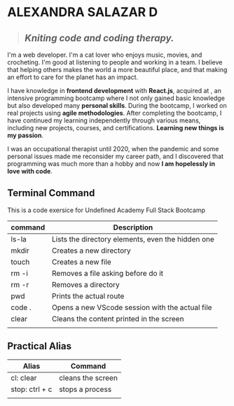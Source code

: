 # ALEXANDRA SALAZAR D
>## _Kniting code and coding therapy._
I'm a web developer. I'm a cat lover who enjoys music, movies, and crocheting. I'm good at listening to people and working in a team. I believe that helping others makes the world a more beautiful place, and that making an effort to care for the planet has an impact.

I have knowledge in **frontend development** with **React.js**, acquired at <Laboratoria>, an intensive programming bootcamp where I not only gained basic knowledge but also developed many **personal skills**. During the bootcamp, I worked on real projects using **agile methodologies**. After completing the bootcamp, I have continued my learning independently through various means, including new projects, courses, and certifications. **Learning new things is my passion**.

I was an occupational therapist until 2020, when the pandemic and some personal issues made me reconsider my career path, and I discovered that programming was much more than a hobby and now **I am hopelessly in love with code**.


## Terminal Command

This is a code exersice for Undefined Academy Full Stack Bootcamp

| **command** | **Description**|
| ------ | ------ |
| ls-la | Lists the directory elements, even the hidden one |
| mkdir | Creates a new directory |
| touch | Creates a new file |
| rm -i | Removes a file asking before do it |
| rm -r | Removes a directory |
| pwd | Prints the actual route |
| code . | Opens a new VScode session with the actual file |
| clear | Cleans the content printed in the screen |
| | |

## Practical Alias
| **Alias** | **Command**|
| ------ | ------ |
| cl: clear | cleans the screen |
| stop: ctrl + c| stops a process |
| | |